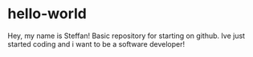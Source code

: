 # hello-world

Hey, my name is Steffan!
Basic repository for starting on github.
Ive just started coding and i want to be a software developer!
